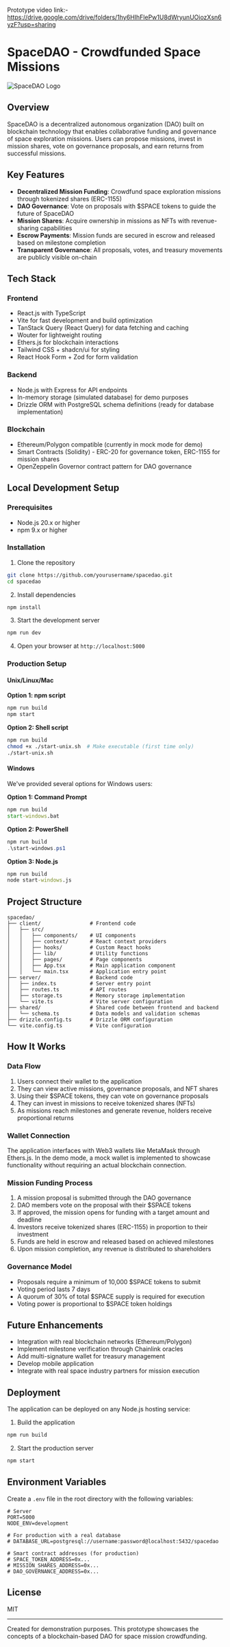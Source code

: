 Prototype video link:- https://drive.google.com/drive/folders/1hy6HIhFlePw1U8dWryunUOiozXsn6yzF?usp=sharing


# SpaceDAO - Crowdfunded Space Missions

![SpaceDAO Logo](generated-icon.png)

## Overview

SpaceDAO is a decentralized autonomous organization (DAO) built on blockchain technology that enables collaborative funding and governance of space exploration missions. Users can propose missions, invest in mission shares, vote on governance proposals, and earn returns from successful missions.

## Key Features

- **Decentralized Mission Funding**: Crowdfund space exploration missions through tokenized shares (ERC-1155)
- **DAO Governance**: Vote on proposals with $SPACE tokens to guide the future of SpaceDAO
- **Mission Shares**: Acquire ownership in missions as NFTs with revenue-sharing capabilities
- **Escrow Payments**: Mission funds are secured in escrow and released based on milestone completion
- **Transparent Governance**: All proposals, votes, and treasury movements are publicly visible on-chain

## Tech Stack

### Frontend 
- React.js with TypeScript
- Vite for fast development and build optimization
- TanStack Query (React Query) for data fetching and caching
- Wouter for lightweight routing
- Ethers.js for blockchain interactions
- Tailwind CSS + shadcn/ui for styling
- React Hook Form + Zod for form validation

### Backend
- Node.js with Express for API endpoints
- In-memory storage (simulated database) for demo purposes
- Drizzle ORM with PostgreSQL schema definitions (ready for database implementation)

### Blockchain
- Ethereum/Polygon compatible (currently in mock mode for demo)
- Smart Contracts (Solidity) - ERC-20 for governance token, ERC-1155 for mission shares
- OpenZeppelin Governor contract pattern for DAO governance

## Local Development Setup

### Prerequisites
- Node.js 20.x or higher
- npm 9.x or higher

### Installation

1. Clone the repository
```bash
git clone https://github.com/yourusername/spacedao.git
cd spacedao
```

2. Install dependencies
```bash
npm install
```

3. Start the development server
```bash
npm run dev
```

4. Open your browser at `http://localhost:5000`

### Production Setup

#### Unix/Linux/Mac
**Option 1: npm script**
```bash
npm run build
npm start
```

**Option 2: Shell script**
```bash
npm run build
chmod +x ./start-unix.sh  # Make executable (first time only)
./start-unix.sh
```

#### Windows
We've provided several options for Windows users:

**Option 1: Command Prompt**
```cmd
npm run build
start-windows.bat
```

**Option 2: PowerShell**
```powershell
npm run build
.\start-windows.ps1
```

**Option 3: Node.js**
```cmd
npm run build
node start-windows.js
```

## Project Structure

```
spacedao/
├── client/                # Frontend code
│   ├── src/
│   │   ├── components/    # UI components
│   │   ├── context/       # React context providers
│   │   ├── hooks/         # Custom React hooks
│   │   ├── lib/           # Utility functions
│   │   ├── pages/         # Page components
│   │   ├── App.tsx        # Main application component
│   │   └── main.tsx       # Application entry point
├── server/                # Backend code
│   ├── index.ts           # Server entry point
│   ├── routes.ts          # API routes
│   ├── storage.ts         # Memory storage implementation
│   └── vite.ts            # Vite server configuration
├── shared/                # Shared code between frontend and backend
│   └── schema.ts          # Data models and validation schemas
├── drizzle.config.ts      # Drizzle ORM configuration
└── vite.config.ts         # Vite configuration
```

## How It Works

### Data Flow
1. Users connect their wallet to the application
2. They can view active missions, governance proposals, and NFT shares
3. Using their $SPACE tokens, they can vote on governance proposals
4. They can invest in missions to receive tokenized shares (NFTs)
5. As missions reach milestones and generate revenue, holders receive proportional returns

### Wallet Connection
The application interfaces with Web3 wallets like MetaMask through Ethers.js. In the demo mode, a mock wallet is implemented to showcase functionality without requiring an actual blockchain connection.

### Mission Funding Process
1. A mission proposal is submitted through the DAO governance
2. DAO members vote on the proposal with their $SPACE tokens
3. If approved, the mission opens for funding with a target amount and deadline
4. Investors receive tokenized shares (ERC-1155) in proportion to their investment
5. Funds are held in escrow and released based on achieved milestones
6. Upon mission completion, any revenue is distributed to shareholders

### Governance Model
- Proposals require a minimum of 10,000 $SPACE tokens to submit
- Voting period lasts 7 days
- A quorum of 30% of total $SPACE supply is required for execution
- Voting power is proportional to $SPACE token holdings

## Future Enhancements
- Integration with real blockchain networks (Ethereum/Polygon)
- Implement milestone verification through Chainlink oracles
- Add multi-signature wallet for treasury management
- Develop mobile application
- Integrate with real space industry partners for mission execution

## Deployment

The application can be deployed on any Node.js hosting service:

1. Build the application
```bash
npm run build
```

2. Start the production server
```bash
npm start
```

## Environment Variables

Create a `.env` file in the root directory with the following variables:

```
# Server
PORT=5000
NODE_ENV=development

# For production with a real database
# DATABASE_URL=postgresql://username:password@localhost:5432/spacedao

# Smart contract addresses (for production)
# SPACE_TOKEN_ADDRESS=0x...
# MISSION_SHARES_ADDRESS=0x...
# DAO_GOVERNANCE_ADDRESS=0x...
```

## License

MIT

---

Created for demonstration purposes. This prototype showcases the concepts of a blockchain-based DAO for space mission crowdfunding.
